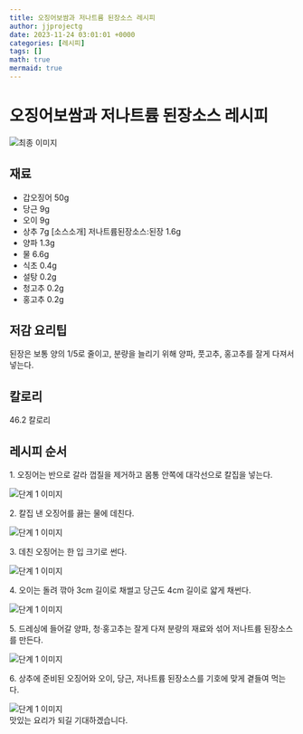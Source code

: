 ```yaml
---
title: 오징어보쌈과 저나트륨 된장소스 레시피
author: jjprojectg
date: 2023-11-24 03:01:01 +0000
categories: [레시피]
tags: []
math: true
mermaid: true
---
```

<meta name="og:type" content="website"/>
<meta charset="UTF-8"/>
<div class="header">
  <h1>오징어보쌈과 저나트륨 된장소스 레시피</h1>
</div>

<div class="container my-4">
  <div class="row">
    <div class="col-12 col-md-6">
      <div class="recipe-image">
        <img src="http://www.foodsafetykorea.go.kr/uploadimg/20141117/20141117053526_1416213326629.jpg" class="step-image" alt="최종 이미지"/>
      </div>
    </div>
    <div class="col-12 col-md-6">
      <div class="ingredients">
        <h2>재료</h2>
        <ul class="card">
          <li> 갑오징어 50g </li>
          <li>  당근 9g </li>
          <li>  오이 9g </li>
          <li>  상추 7g [소스소개] 저나트륨된장소스:된장 1.6g </li>
          <li>  양파 1.3g </li>
          <li>  물 6.6g </li>
          <li>  식초 0.4g </li>
          <li>  설탕 0.2g </li>
          <li>  청고추 0.2g </li>
          <li>  홍고추 0.2g </li>
</ul>
      </div>
    </div>
    <div class="col-12 col-md-6">
      <div class="ingredients">
        <h2>저감 요리팁</h2>
        <div class="card"> 
          <p>
            된장은 보통 양의 1/5로 줄이고, 분량을 늘리기 위해 양파, 풋고추, 홍고추를 잘게 다져서 넣는다.
          </p>
        </div>
      </div>
      <div class="ingredients">
        <h2>칼로리</h2>
        <div class="card"> 
          <p>
            46.2 칼로리
          </p>
        </div>
      </div>
    </div>
  </div>

  <h2 class="my-4">레시피 순서</h2>
  <div class="card recipe-card">
    <div class="card-body recipe-step">
      <p class="card-text step-description">1. 오징어는 반으로 갈라 껍질을 제거하고 몸통 안쪽에 대각선으로 칼집을 넣는다.</p>
      <img src="http://www.foodsafetykorea.go.kr/uploadimg/cook/890-1.jpg" alt="단계 1 이미지" class="step-image"/>
    </div>
  </div>
  <div class="card recipe-card">
    <div class="card-body recipe-step">
      <p class="card-text step-description">2. 칼집 낸 오징어를 끓는 물에 데친다.</p>
      <img src="http://www.foodsafetykorea.go.kr/uploadimg/cook/890-2.jpg" alt="단계 1 이미지" class="step-image"/>
    </div>
  </div>
  <div class="card recipe-card">
    <div class="card-body recipe-step">
      <p class="card-text step-description">3. 데친 오징어는 한 입 크기로 썬다.</p>
      <img src="http://www.foodsafetykorea.go.kr/uploadimg/cook/890-3.jpg" alt="단계 1 이미지" class="step-image"/>
    </div>
  </div>
  <div class="card recipe-card">
    <div class="card-body recipe-step">
      <p class="card-text step-description">4. 오이는 돌려 깎아 3cm 길이로 채썰고 당근도 4cm 길이로 얇게 채썬다.</p>
      <img src="http://www.foodsafetykorea.go.kr/uploadimg/cook/890-4.jpg" alt="단계 1 이미지" class="step-image"/>
    </div>
  </div>
  <div class="card recipe-card">
    <div class="card-body recipe-step">
      <p class="card-text step-description">5. 드레싱에 들어갈 양파, 청·홍고추는 잘게 다져 분량의 재료와 섞어 저나트륨 된장소스를 만든다.</p>
      <img src="http://www.foodsafetykorea.go.kr/uploadimg/cook/890-5.jpg" alt="단계 1 이미지" class="step-image"/>
    </div>
  </div>
  <div class="card recipe-card">
    <div class="card-body recipe-step">
      <p class="card-text step-description">6. 상추에 준비된 오징어와 오이, 당근, 저나트륨 된장소스를 기호에 맞게 곁들여 먹는다.</p>
      <img src="http://www.foodsafetykorea.go.kr/uploadimg/cook/890-6.jpg" alt="단계 1 이미지" class="step-image"/>
    </div>
  </div>

</div>
맛있는 요리가 되길 기대하겠습니다.
